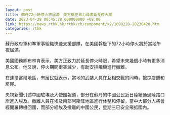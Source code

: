 ```yaml
---
layout: post
title: 蘇丹72小時停火將屆滿　美方稱正致力尋求延長停火期
date: 2023-04-28 00:45:28.000000000 +08:00
link: https://news.rthk.hk/rthk/ch/component/k2/1698228-20230428.htm
categories: rthk
---
```


蘇丹政府軍和準軍事組織快速支援部隊，在美國斡旋下的72小時停火將於當地午夜屆滿。

美國國務卿布林肯表示，美方正致力於延長停火時限，希望未來幾個小時有更多消息公布。他又說，停火期間衝突減少，有助安排飛機進行撤離。

在達爾富爾地區，有居民就表示，當地的武裝人員在互相交戰的同時，搶掠店鋪和房屋。

央視新聞引述中國駐埃及大使館報道，部分在蘇丹的中國公民近日陸續通過陸路口岸進入埃及。撤離人員在埃及南部阿斯旺地區進行休整和停留，當中大部分人將會經開羅轉機回國，而部分經埃及撤離的中國公民，星期三已安全飛抵國內。
